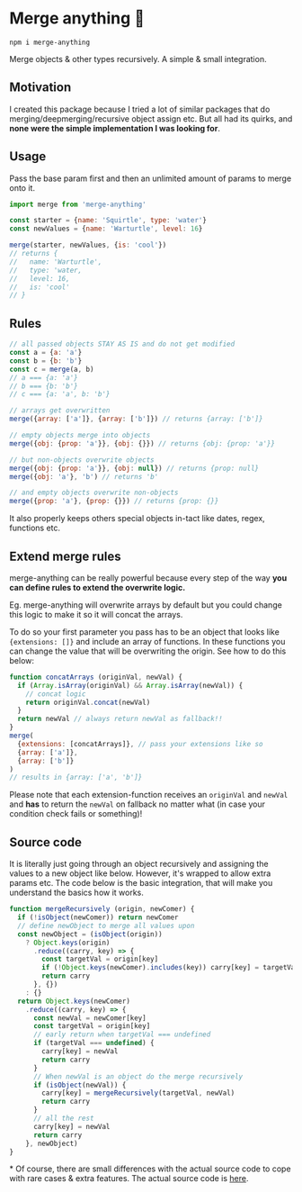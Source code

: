 # Merge anything 🥡

```
npm i merge-anything
```

Merge objects & other types recursively. A simple & small integration.

## Motivation

I created this package because I tried a lot of similar packages that do merging/deepmerging/recursive object assign etc. But all had its quirks, and **none were the simple implementation I was looking for**.

## Usage

Pass the base param first and then an unlimited amount of params to merge onto it.

```js
import merge from 'merge-anything'

const starter = {name: 'Squirtle', type: 'water'}
const newValues = {name: 'Warturtle', level: 16}

merge(starter, newValues, {is: 'cool'})
// returns {
//   name: 'Warturtle',
//   type: 'water,
//   level: 16,
//   is: 'cool'
// }
```

## Rules

```js
// all passed objects STAY AS IS and do not get modified
const a = {a: 'a'}
const b = {b: 'b'}
const c = merge(a, b)
// a === {a: 'a'}
// b === {b: 'b'}
// c === {a: 'a', b: 'b'}

// arrays get overwritten
merge({array: ['a']}, {array: ['b']}) // returns {array: ['b']}

// empty objects merge into objects
merge({obj: {prop: 'a'}}, {obj: {}}) // returns {obj: {prop: 'a'}}

// but non-objects overwrite objects
merge({obj: {prop: 'a'}}, {obj: null}) // returns {prop: null}
merge({obj: 'a'}, 'b') // returns 'b'

// and empty objects overwrite non-objects
merge({prop: 'a'}, {prop: {}}) // returns {prop: {}}
```

It also properly keeps others special objects in-tact like dates, regex, functions etc.

## Extend merge rules

merge-anything can be really powerful because every step of the way **you can define rules to extend the overwrite logic.**

Eg. merge-anything will overwrite arrays by default but you could change this logic to make it so it will concat the arrays.

To do so your first parameter you pass has to be an object that looks like `{extensions: []}` and include an array of functions. In these functions you can change the value that will be overwriting the origin. See how to do this below:

```js
function concatArrays (originVal, newVal) {
  if (Array.isArray(originVal) && Array.isArray(newVal)) {
    // concat logic
    return originVal.concat(newVal)
  }
  return newVal // always return newVal as fallback!!
}
merge(
  {extensions: [concatArrays]}, // pass your extensions like so
  {array: ['a']},
  {array: ['b']}
)
// results in {array: ['a', 'b']}
```

Please note that each extension-function receives an `originVal` and `newVal` and **has** to return the `newVal` on fallback no matter what (in case your condition check fails or something)!

## Source code

It is literally just going through an object recursively and assigning the values to a new object like below. However, it's wrapped to allow extra params etc. The code below is the basic integration, that will make you understand the basics how it works.

```js
function mergeRecursively (origin, newComer) {
  if (!isObject(newComer)) return newComer
  // define newObject to merge all values upon
  const newObject = (isObject(origin))
    ? Object.keys(origin)
      .reduce((carry, key) => {
        const targetVal = origin[key]
        if (!Object.keys(newComer).includes(key)) carry[key] = targetVal
        return carry
      }, {})
    : {}
  return Object.keys(newComer)
    .reduce((carry, key) => {
      const newVal = newComer[key]
      const targetVal = origin[key]
      // early return when targetVal === undefined
      if (targetVal === undefined) {
        carry[key] = newVal
        return carry
      }
      // When newVal is an object do the merge recursively
      if (isObject(newVal)) {
        carry[key] = mergeRecursively(targetVal, newVal)
        return carry
      }
      // all the rest
      carry[key] = newVal
      return carry
    }, newObject)
}
```

\* Of course, there are small differences with the actual source code to cope with rare cases & extra features. The actual source code is [here](https://github.com/mesqueeb/merge-anything/blob/master/src/index.js).
